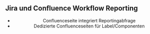 ## Jira und Confluence Workflow Reporting

<center>
<ul>
	<li>Confluenceseite integriert Reportingabfrage</li>
	<li>Dedizierte Confluenceseiten für Label/Componenten  </li>
</ul>
</center>
